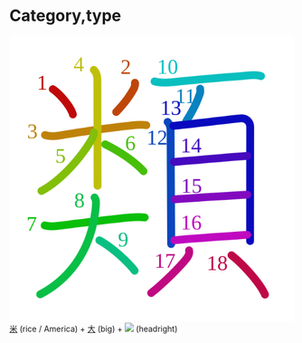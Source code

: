 # Category,type
![985e](../kanji-colorize/985e.svg)
[米](米.md) (rice / America) + [大](大.md) (big) + ![](http://www.kanjidamage.com/assets/radsmall/face-2520221f8289197c2b3ac048c209f308fb37b092dcd03f501849fee111b9ce77.jpg) (headright)